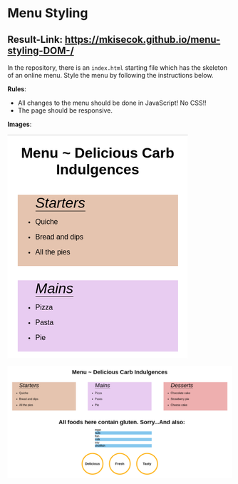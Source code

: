 # Menu Styling 
## Result-Link: https://mkisecok.github.io/menu-styling-DOM-/

In the repository, there is an `index.html` starting file which has the skeleton of an online menu. Style the menu by following the instructions below. 

**Rules**: 
* All changes to the menu should be done in JavaScript! No CSS!!
* The page should be responsive.



**Images**:

![alt text](./images/menu-mobile.png "Mobile Menu")

![alt text](./images/menu-desktop.png "Mobile Menu")




